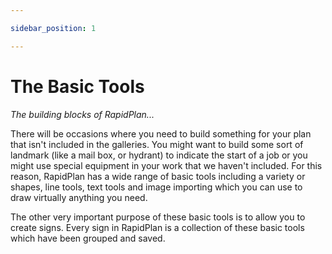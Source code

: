```yaml
---

sidebar_position: 1

---
```

# The Basic Tools

*The building blocks of RapidPlan...*

There will be occasions where you need to build something for your plan that isn't included in the galleries. You might want to build some sort of landmark (like a mail box, or hydrant) to indicate the start of a job or you might use special equipment in your work that we haven't included. For this reason, RapidPlan has a wide range of basic tools including a variety or shapes, line tools, text tools and image importing which you can use to draw virtually anything you need.

The other very important purpose of these basic tools is to allow you to create signs. Every sign in RapidPlan is a collection of these basic tools which have been grouped and saved.
